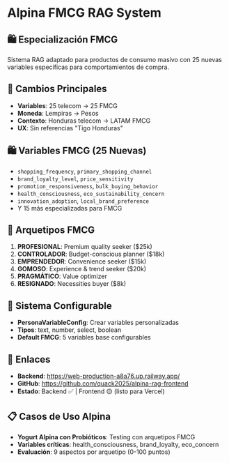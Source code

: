 # Alpina FMCG RAG System

## 🛍️ Especialización FMCG
Sistema RAG adaptado para productos de consumo masivo con 25 nuevas variables específicas para comportamientos de compra.

## 🔄 Cambios Principales
- **Variables**: 25 telecom → 25 FMCG 
- **Moneda**: Lempiras → Pesos
- **Contexto**: Honduras telecom → LATAM FMCG
- **UX**: Sin referencias "Tigo Honduras"

## 🛍️ Variables FMCG (25 Nuevas)
- `shopping_frequency`, `primary_shopping_channel`
- `brand_loyalty_level`, `price_sensitivity` 
- `promotion_responsiveness`, `bulk_buying_behavior`
- `health_consciousness`, `eco_sustainability_concern`
- `innovation_adoption`, `local_brand_preference`
- Y 15 más especializadas para FMCG

## 👥 Arquetipos FMCG
1. **PROFESIONAL**: Premium quality seeker ($25k)
2. **CONTROLADOR**: Budget-conscious planner ($18k)
3. **EMPRENDEDOR**: Convenience seeker ($15k)
4. **GOMOSO**: Experience & trend seeker ($20k)
5. **PRAGMÁTICO**: Value optimizer
6. **RESIGNADO**: Necessities buyer ($8k)

## 🔧 Sistema Configurable
- **PersonaVariableConfig**: Crear variables personalizadas
- **Tipos**: text, number, select, boolean
- **Default FMCG**: 5 variables base configurables

## 🚀 Enlaces
- **Backend**: https://web-production-a8a76.up.railway.app/
- **GitHub**: https://github.com/quack2025/alpina-rag-frontend
- **Estado**: Backend ✅ | Frontend 🟡 (listo para Vercel)

## 📋 Casos de Uso Alpina
- **Yogurt Alpina con Probióticos**: Testing con arquetipos FMCG
- **Variables críticas**: health_consciousness, brand_loyalty, eco_concern
- **Evaluación**: 9 aspectos por arquetipo (0-100 puntos)